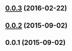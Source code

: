<a name="0.0.3"></a>
## [0.0.3](https://github.com/sparanoid/grunt-auto-spacing/compare/v0.0.2...v0.0.3) (2016-02-22)




<a name="0.0.2"></a>
## [0.0.2](https://github.com/sparanoid/grunt-auto-spacing/compare/v0.0.1...v0.0.2) (2015-09-02)




<a name="0.0.1"></a>
## 0.0.1 (2015-09-02)




